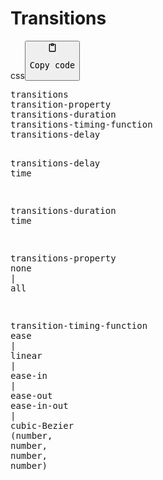 <h1>Transitions</h1>
<div class="code-element"><div class="lang-line"><text>css</text><button class="copy-button" onclick="copyCode(this)"><svg aria-hidden="true" xmlns="http://www.w3.org/2000/svg" width="16" height="16" fill="none" viewBox="0 0 24 24"><path stroke="currentColor" stroke-linecap="round" stroke-linejoin="round" stroke-width="2" d="M15 4h3a1 1 0 0 1 1 1v15a1 1 0 0 1-1 1H6a1 1 0 0 1-1-1V5a1 1 0 0 1 1-1h3m0 3h6m-5-4v4h4V3h-4Z"/></svg><pre>Copy code</pre></button></div><div class="code"><div class="highlight"><pre><span></span><span class="nt">transitions</span>
<span class="nt">transition-property</span>
<span class="nt">transitions-duration</span>
<span class="nt">transitions-timing-function</span>
<span class="nt">transitions-delay</span>

<span class="nt">transitions-delay</span>
<span class="nt">time</span>

<span class="nt">transitions-duration</span>
<span class="nt">time</span>

<span class="nt">transitions-property</span>
<span class="nt">none</span><span class="w"> </span><span class="o">|</span><span class="w"> </span><span class="nt">all</span>

<span class="nt">transition-timing-function</span>
<span class="nt">ease</span><span class="w"> </span><span class="o">|</span><span class="w"> </span><span class="nt">linear</span><span class="w"> </span><span class="o">|</span><span class="w"> </span><span class="nt">ease-in</span><span class="w"> </span><span class="o">|</span><span class="w"> </span><span class="nt">ease-out</span>
<span class="nt">ease-in-out</span><span class="w"> </span><span class="o">|</span><span class="w"> </span><span class="nt">cubic-Bezier</span>
<span class="o">(</span><span class="nt">number</span><span class="o">,</span><span class="w"> </span><span class="nt">number</span><span class="o">,</span><span class="w"> </span><span class="nt">number</span><span class="o">,</span><span class="w"> </span><span class="nt">number</span><span class="o">)</span>
</pre></div></div></div>